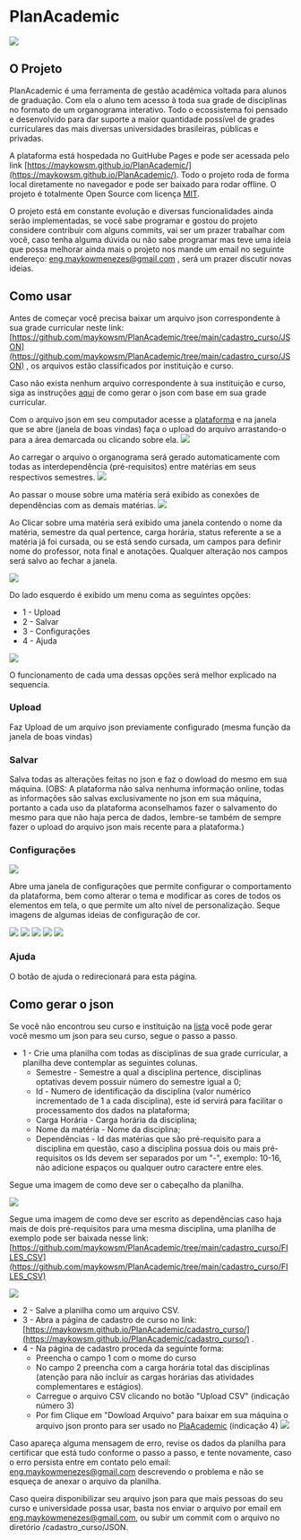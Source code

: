 # PlanAcademic
![](https://github.com/maykowsm/PlanAcademic/blob/main/img/img_readme/PlanAcademic.png)

## O Projeto
PlanAcademic é uma ferramenta de gestão acadêmica voltada para alunos de graduação. Com ela o aluno tem acesso à toda sua grade de disciplinas no formato de um organograma interativo. Todo o ecossistema foi pensado e desenvolvido para dar suporte a maior quantidade possível de grades curriculares das mais diversas universidades brasileiras, públicas e privadas.

A plataforma está hospedada no GuitHube Pages e pode ser acessada pelo link [https://maykowsm.github.io/PlanAcademic/](https://maykowsm.github.io/PlanAcademic/). Todo o projeto roda de forma local diretamente no navegador e pode ser baixado para rodar offline. O projeto é totalmente Open Source com licença [MIT](https://opensource.org/license/mit/).

O projeto está em constante evolução e diversas funcionalidades ainda serão implementadas, se você sabe programar e gostou do projeto considere contribuir com alguns commits, vai ser um prazer trabalhar com você, caso tenha alguma dúvida ou não sabe programar mas teve uma ideia que possa melhorar ainda mais o projeto nos mande um email no seguinte endereço: eng.maykowmenezes@gmail.com , será um prazer discutir novas ideias.

## Como usar
Antes de começar você precisa baixar um arquivo json correspondente à sua grade curricular neste link: [https://github.com/maykowsm/PlanAcademic/tree/main/cadastro_curso/JSON](https://github.com/maykowsm/PlanAcademic/tree/main/cadastro_curso/JSON) , os arquivos estão classificados por instituição e curso. 

Caso não exista nenhum arquivo correspondente à sua instituição e curso, siga as instruções [aqui](https://github.com/maykowsm/PlanAcademic/blob/main/README.md#como-gerar-o-json) de como gerar o json com base em sua grade curricular.

Com o arquivo json em seu computador acesse a [plataforma](https://maykowsm.github.io/PlanAcademic/) e na janela que se abre (janela de boas vindas) faça o upload do arquivo arrastando-o para a área demarcada ou clicando sobre ela.
![](https://github.com/maykowsm/PlanAcademic/blob/main/img/img_readme/upload%20Arquivo.png)

Ao carregar o arquivo o organograma será gerado automaticamente com todas as interdependência (pré-requisitos) entre matérias em seus respectivos semestres.
![](https://github.com/maykowsm/PlanAcademic/blob/main/img/img_readme/Organograma.png)

Ao passar o mouse sobre uma matéria será exibido as conexões de dependências com as demais matérias.
![](https://github.com/maykowsm/PlanAcademic/blob/main/img/img_readme/met%C3%A9rias.png)

Ao Clicar sobre uma matéria será exibido uma janela contendo o nome da matéria, semestre da qual pertence, carga horária, status referente a se a matéria já foi cursada, ou se está sendo cursada, um campos para definir nome do professor, nota final e anotações. Qualquer alteração nos campos será salvo ao fechar a janela.

![](https://github.com/maykowsm/PlanAcademic/blob/main/img/img_readme/janela_mat%C3%A9ria.png)


Do lado esquerdo é exibido um menu coma as seguintes opções:
* 1 - Upload
* 2 - Salvar
* 3 - Configurações
* 4 - Ajuda

![](https://github.com/maykowsm/PlanAcademic/blob/main/img/img_readme/menu.png)

O funcionamento de cada uma dessas opções será melhor explicado na sequencia.

### Upload
Faz Upload de um arquivo json previamente configurado (mesma função da janela de boas vindas)

### Salvar
Salva todas as alterações feitas no json e faz o dowload do mesmo em sua máquina. (OBS: A plataforma não salva nenhuma informação online, todas as informações são salvas exclusivamente no json em sua máquina, portanto a cada uso da plataforma aconselhamos fazer o salvamento do mesmo para que não haja perca de dados, lembre-se também de sempre fazer o upload do arquivo json mais recente para a plataforma.)

### Configurações
![](https://github.com/maykowsm/PlanAcademic/blob/main/img/img_readme/configura%C3%A7%C3%B5es.png)

Abre uma janela de configurações que permite configurar o comportamento da plataforma, bem como alterar o tema e modificar as cores de todos os elementos em tela, o que permite um alto nível de personalização.
Seque imagens de algumas ideias de configuração de cor.

![](https://github.com/maykowsm/PlanAcademic/blob/main/img/img_readme/modelo-1.png)
![](https://github.com/maykowsm/PlanAcademic/blob/main/img/img_readme/modelo-2.png)
![](https://github.com/maykowsm/PlanAcademic/blob/main/img/img_readme/modelo-3.png)
![](https://github.com/maykowsm/PlanAcademic/blob/main/img/img_readme/modelo-4.png)
![](https://github.com/maykowsm/PlanAcademic/blob/main/img/img_readme/modelo-5.png)

### Ajuda
O botão de ajuda o redirecionará para esta página.

## Como gerar o json
Se você não encontrou seu curso e instituição na [lista](https://github.com/maykowsm/PlanAcademic/tree/main/cadastro_curso/JSON) você pode gerar você mesmo um json para seu curso, segue o passo a passo.

* 1 - Crie uma planilha com todas as disciplinas de sua grade curricular, a planilha deve contemplar as seguintes colunas.
  * Semestre - Semestre a qual a disciplina pertence, disciplinas optativas devem possuir número do semestre igual a 0;
  * Id - Numero de identificação da disciplina (valor numérico incrementado de 1 a cada disciplina), este id servirá para facilitar o processamento dos dados na plataforma;
  * Carga Horária - Carga horária da disciplina;
  * Nome da matéria - Nome da disciplina;
  * Dependências - Id das matérias que são pré-requisito para a disciplina em questão, caso a disciplina possua dois ou mais pré-requisitos os Ids devem ser separados por um "-", exemplo: 10-16, não adicione espaços ou qualquer outro caractere entre eles.
 
Segue uma imagem de como deve ser o cabeçalho da planilha.

![](https://github.com/maykowsm/PlanAcademic/blob/main/img/img_readme/tabela%20csv.png)

Segue uma imagem de como deve ser escrito as dependências caso haja mais de dois pré-requisitos para uma mesma disciplina, uma planilha de exemplo pode ser baixada nesse link: [https://github.com/maykowsm/PlanAcademic/tree/main/cadastro_curso/FILES_CSV](https://github.com/maykowsm/PlanAcademic/tree/main/cadastro_curso/FILES_CSV)

![](https://github.com/maykowsm/PlanAcademic/blob/main/img/img_readme/dependencias.png)

* 2 - Salve a planilha como um arquivo CSV.
* 3 - Abra a página de cadastro de curso no link: [https://maykowsm.github.io/PlanAcademic/cadastro_curso/](https://maykowsm.github.io/PlanAcademic/cadastro_curso/) .
* 4 - Na página de cadastro proceda da seguinte forma:
  * Preencha o campo 1 com o mome do curso
  * No campo 2 preencha com a carga horária total das disciplinas (atenção para não incluir as cargas horárias das atividades complementares e estágios).
  * Carregue o arquivo CSV clicando no botão "Upload CSV" (indicação número 3)
  * Por fim Clique em "Dowload Arquivo" para baixar em sua máquina o arquivo json pronto para ser usado no [PlaAcademic](https://maykowsm.github.io/PlanAcademic/) (indicação 4)
![](https://github.com/maykowsm/PlanAcademic/blob/main/img/img_readme/Cadastro%20de%20curso.png)

Caso apareça alguma mensagem de erro, revise os dados da planilha para certificar que está tudo conforme o passo a passo, e tente novamente, caso o erro persista entre em contato pelo email: eng.maykowmenezes@gmail.com descrevendo o problema e não se esqueça de anexar o arquivo da planilha.

Caso queira disponibilizar seu arquivo json para que mais pessoas do seu curso e universidade possa usar, basta nos enviar o arquivo por email em eng.maykowmenezes@gmail.com, ou subir um commit com o arquivo no diretório /cadastro_curso/JSON.


